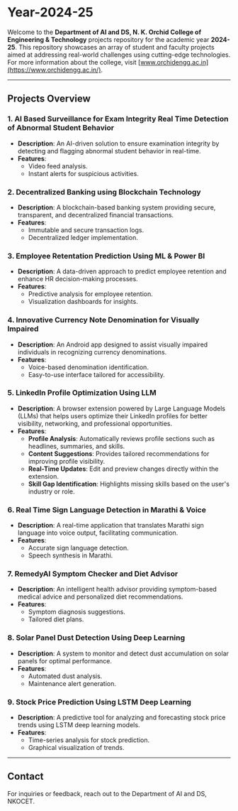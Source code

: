 # Year-2024-25

Welcome to the **Department of AI and DS, N. K. Orchid College of Engineering & Technology**  projects repository for the academic year **2024-25**. This repository showcases an array of student and faculty projects aimed at addressing real-world challenges using cutting-edge technologies. For more information about the college, visit [www.orchidengg.ac.in](https://www.orchidengg.ac.in/).

---

## Projects Overview

### 1. AI Based Surveillance for Exam Integrity Real Time Detection of Abnormal Student Behavior
- **Description**: An AI-driven solution to ensure examination integrity by detecting and flagging abnormal student behavior in real-time.
- **Features**:
  - Video feed analysis.
  - Instant alerts for suspicious activities.

### 2. Decentralized Banking using Blockchain Technology
- **Description**: A blockchain-based banking system providing secure, transparent, and decentralized financial transactions.
- **Features**:
  - Immutable and secure transaction logs.
  - Decentralized ledger implementation.

### 3. Employee Retentation Prediction Using ML & Power BI
- **Description**: A data-driven approach to predict employee retention and enhance HR decision-making processes.
- **Features**:
  - Predictive analysis for employee retention.
  - Visualization dashboards for insights.

### 4. Innovative Currency Note Denomination for Visually Impaired
- **Description**: An Android app designed to assist visually impaired individuals in recognizing currency denominations.
- **Features**:
  - Voice-based denomination identification.
  - Easy-to-use interface tailored for accessibility.

### 5. LinkedIn Profile Optimization Using LLM
- **Description**: A browser extension powered by Large Language Models (LLMs) that helps users optimize their LinkedIn profiles for better visibility, networking, and professional opportunities.
- **Features**:
  - **Profile Analysis**: Automatically reviews profile sections such as headlines, summaries, and skills.
  - **Content Suggestions**: Provides tailored recommendations for improving profile visibility.
  - **Real-Time Updates**: Edit and preview changes directly within the extension.
  - **Skill Gap Identification**: Highlights missing skills based on the user's industry or role.

### 6. Real Time Sign Language Detection in Marathi & Voice
- **Description**: A real-time application that translates Marathi sign language into voice output, facilitating communication.
- **Features**:
  - Accurate sign language detection.
  - Speech synthesis in Marathi.

### 7. RemedyAI Symptom Checker and Diet Advisor
- **Description**: An intelligent health advisor providing symptom-based medical advice and personalized diet recommendations.
- **Features**:
  - Symptom diagnosis suggestions.
  - Tailored diet plans.

### 8. Solar Panel Dust Detection Using Deep Learning
- **Description**: A system to monitor and detect dust accumulation on solar panels for optimal performance.
- **Features**:
  - Automated dust analysis.
  - Maintenance alert generation.

### 9. Stock Price Prediction Using LSTM Deep Learning
- **Description**: A predictive tool for analyzing and forecasting stock price trends using LSTM deep learning models.
- **Features**:
  - Time-series analysis for stock prediction.
  - Graphical visualization of trends.

---

## Contact

For inquiries or feedback, reach out to the Department of AI and DS, NKOCET.
